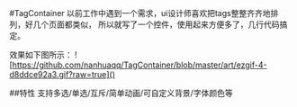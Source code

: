 #TagContainer
以前工作中遇到一个需求，ui设计师喜欢把tags整整齐齐地排列，好几个页面都类似，
所以就写了一个控件，使用起来方便多了，几行代码搞定。

效果如下图所示：
![https://github.com/nanhuaqq/TagContainer/blob/master/art/ezgif-4-d8ddce92a3.gif?raw=true]()

##特性
支持多选/单选/互斥/简单动画/可自定义背景/字体颜色等
